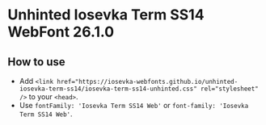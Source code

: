 # Unhinted Iosevka Term SS14 WebFont 26.1.0

## How to use

- Add `<link href="https://iosevka-webfonts.github.io/unhinted-iosevka-term-ss14/iosevka-term-ss14-unhinted.css" rel="stylesheet" />` to your `<head>`.
- Use `fontFamily: 'Iosevka Term SS14 Web'` or `font-family: 'Iosevka Term SS14 Web'`.
